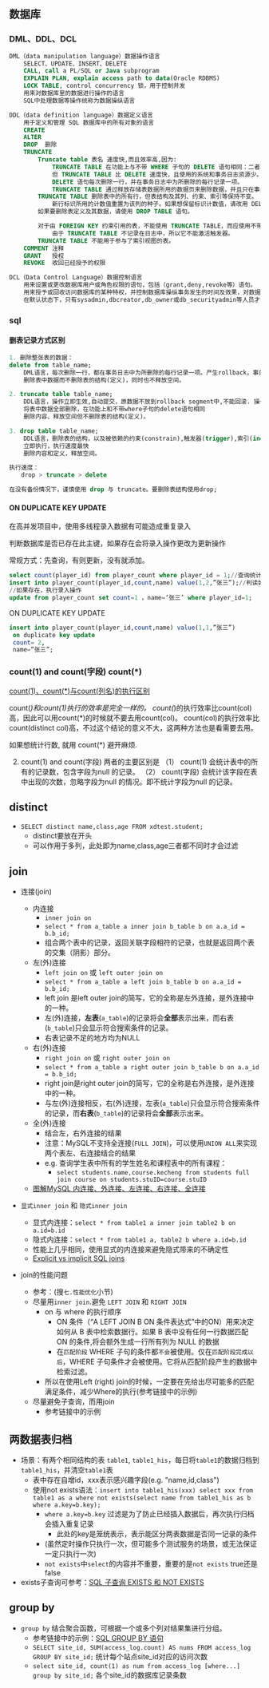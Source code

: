 ## 数据库

### DML、DDL、DCL

```sql
DML（data manipulation language）数据操作语言
    SELECT、UPDATE、INSERT、DELETE
    CALL, call a PL/SQL or Java subprogram
    EXPLAIN PLAN, explain access path to data(Oracle RDBMS)
    LOCK TABLE, control concurrency 锁，用于控制并发
    用来对数据库里的数据进行操作的语言
    SQL中处理数据等操作统称为数据操纵语言

DDL（data definition language）数据定义语言
    用于定义和管理 SQL 数据库中的所有对象的语言
    CREATE
    ALTER
    DROP  删除
    TRUNCATE
        Truncate table 表名 速度快,而且效率高,因为:
            TRUNCATE TABLE 在功能上与不带 WHERE 子句的 DELETE 语句相同：二者均删除表中的全部行。
            但 TRUNCATE TABLE 比 DELETE 速度快，且使用的系统和事务日志资源少。
            DELETE 语句每次删除一行，并在事务日志中为所删除的每行记录一项。
            TRUNCATE TABLE 通过释放存储表数据所用的数据页来删除数据，并且只在事务日志中记录页的释放。
        TRUNCATE TABLE 删除表中的所有行，但表结构及其列、约束、索引等保持不变。
            新行标识所用的计数值重置为该列的种子。如果想保留标识计数值，请改用 DELETE。
        如果要删除表定义及其数据，请使用 DROP TABLE 语句。

        对于由 FOREIGN KEY 约束引用的表，不能使用 TRUNCATE TABLE，而应使用不带 WHERE 子句的 DELETE 语句。
            由于 TRUNCATE TABLE 不记录在日志中，所以它不能激活触发器。
        TRUNCATE TABLE 不能用于参与了索引视图的表。
    COMMENT 注释
    GRANT   授权
    REVOKE  收回已经授予的权限

DCL（Data Control Language）数据控制语言
    用来设置或更改数据库用户或角色权限的语句，包括（grant,deny,revoke等）语句。
    用来授予或回收访问数据库的某种特权，并控制数据库操纵事务发生的时间及效果，对数据库实行监视等。
    在默认状态下，只有sysadmin,dbcreator,db_owner或db_securityadmin等人员才有权力执行DCL
```

### sql

#### 删表记录方式区别

```sql
1. 删除整张表的数据：
delete from table_name;
    DML语言，每次删除一行，都在事务日志中为所删除的每行记录一项。产生rollback，事务提交之后才生效;如果有相应的 trigger,执行的时候将被触发，如果删除大数据量的表速度会很慢。
    删除表中数据而不删除表的结构(定义)，同时也不释放空间。

2. truncate table table_name;
    DDL语言，操作立即生效,自动提交，原数据不放到rollback segment中,不能回滚. 操作不触发trigger.
    将表中数据全部删除，在功能上和不带where子句的delete语句相同
    删除内容、释放空间但不删除表的结构(定义)。

3. drop table table_name;
    DDL语言，删除表的结构，以及被依赖的约束(constrain),触发器(trigger),索引(index);
    立即执行，执行速度最快
    删除内容和定义，释放空间。

执行速度：
　　drop > truncate > delete

在没有备份情况下，谨慎使用 drop 与 truncate。要删除表结构使用drop;
```

#### ON DUPLICATE KEY UPDATE

在高并发项目中，使用多线程录入数据有可能造成重复录入

判断数据库是否已存在此主键，如果存在会将录入操作更改为更新操作

常规方式：先查询，有则更新，没有就添加。

```sql
select count(player_id) from player_count where player_id = 1;//查询统计表中是否有记录
insert into player_count(player_id,count,name) value(1,2,”张三”);//判读如果没有记录就执行insert 操作
//如果存在，执行录入操作
update from player_count set count=1 ，name=‘张三’ where player_id=1;
```

ON DUPLICATE KEY UPDATE

```sql
insert into player_count(player_id,count,name) value(1,1,”张三”)
 on duplicate key update
 count= 2,
 name=”张三”;
```

### count(1) and count(字段) count(*)

[count(1)、count(*)与count(列名)的执行区别](https://blog.csdn.net/iFuMI/article/details/77920767)

count(*)和count(1)执行的效率是完全一样的。
count(*)的执行效率比count(col)高，因此可以用count(*)的时候就不要去用count(col)。
count(col)的执行效率比count(distinct col)高，不过这个结论的意义不大，这两种方法也是看需要去用。

如果想统计行数, 就用 count(*) 避开麻烦.

2. count(1) and count(字段)
两者的主要区别是
（1） count(1) 会统计表中的所有的记录数，包含字段为null 的记录。
（2） count(字段) 会统计该字段在表中出现的次数，忽略字段为null 的情况。即不统计字段为null 的记录。 

## distinct

* `SELECT distinct name,class,age FROM xdtest.student;`
    - distinct要放在开头
    - 可以作用于多列，此处即为name,class,age三者都不同时才会过滤

## join

* 连接(join)
    - 内连接
        + `inner join on`
        + `select * from a_table a inner join b_table b on a.a_id = b.b_id;`
        + 组合两个表中的记录，返回关联字段相符的记录，也就是返回两个表的交集（阴影）部分。
    - 左(外)连接
        + `left join on` 或 `left outer join on`
        + `select * from a_table a left join b_table b on a.a_id = b.b_id;`
        + left join 是left outer join的简写，它的全称是左外连接，是外连接中的一种。
        + 左(外)连接，**左表**(`a_table`)的记录将会**全部**表示出来，而右表(`b_table`)只会显示符合搜索条件的记录。
        + 右表记录不足的地方均为NULL
    - 右(外)连接
        + `right join on` 或 `right outer join on`
        + `select * from a_table a right outer join b_table b on a.a_id = b.b_id;`
        + right join是right outer join的简写，它的全称是右外连接，是外连接中的一种。
        + 与左(外)连接相反，右(外)连接，左表(`a_table`)只会显示符合搜索条件的记录，而**右表**(`b_table`)的记录将会**全部**表示出来。
    - 全(外)连接
        + 结合左，右外连接的结果
        + 注意：MySQL不支持全连接(`FULL JOIN`)，可以使用`UNION ALL`来实现两个表左、右连接结合的结果
        + e.g. 查询学生表中所有的学生姓名和课程表中的所有课程：
            * `select students.name,course.kecheng from students full join course on students.stuID=course.stuID`
    - [图解MySQL 内连接、外连接、左连接、右连接、全连接](https://blog.csdn.net/plg17/article/details/78758593)

* `显式inner join` 和 `隐式inner join`
    - 显式内连接：`select * from table1 a inner join table2 b on a.id=b.id`
    - 隐式内连接：`select * from table1 a, table2 b where a.id=b.id`
    - 性能上几乎相同，使用显式的内连接来避免隐式带来的不确定性
    - [Explicit vs implicit SQL joins](https://stackoverflow.com/questions/44917/explicit-vs-implicit-sql-joins)

* join的性能问题
    - 参考：[](https://www.cnblogs.com/BeginMan/p/3754322.html)(搜`七.性能优化`小节)
    - 尽量用`inner join`.避免 `LEFT JOIN` 和 `RIGHT JOIN`
        + on 与 where 的执行顺序
            * ON 条件（“A LEFT JOIN B ON 条件表达式”中的ON）用来决定如何从 B 表中检索数据行。如果 B 表中没有任何一行数据匹配 ON 的条件,将会额外生成一行所有列为 NULL 的数据
            * 在`匹配阶段` WHERE 子句的条件都`不会`被使用。仅在`匹配阶段完成以后`，WHERE 子句条件才会被使用。它将从匹配阶段产生的数据中检索过滤。
        + 所以在使用Left (right) join的时候，一定要在先给出尽可能多的匹配满足条件，减少Where的执行(参考链接中的示例)
    - 尽量避免子查询，而用join
        + 参考链接中的示例

## 两数据表归档

* 场景：有两个相同结构的表 `table1`, `table1_his`，每日将`table1`的数据归档到`table1_his`，并清空`table1`表
    - 表中存在自增id，xxx表示感兴趣字段(e.g. "name,id,class")
    - 使用not exists语法：`insert into table1_his(xxx) select xxx from table1 as a where not exists(select name from table1_his as b where a.key=b.key);`
        + `where a.key=b.key` 过滤是为了防止已经插入数据后，再次执行归档会插入重复记录
            * 此处的key是笼统表示，表示能区分两表数据是否同一记录的条件
        + (虽然定时操作只执行一次，但可能多个测试服务的场景，或无法保证一定只执行一次)
        + `not exists`中`select`的内容并不重要，重要的是`not exists` true还是false
* exists子查询可参考：[SQL 子查询 EXISTS 和 NOT EXISTS](https://blog.csdn.net/qq_27571221/article/details/53090467)

## group by

* `group by` 结合聚合函数，可根据一个或多个列对结果集进行分组。
    - 参考链接中的示例：[SQL GROUP BY 语句](https://www.runoob.com/sql/sql-groupby.html)
    - `SELECT site_id, SUM(access_log.count) AS nums FROM access_log GROUP BY site_id;` 统计每个站点site_id对应的访问次数
    - `select site_id, count(1) as num from access_log [where...] group by site_id;` 各个site_id的数据库记录条数
